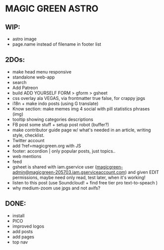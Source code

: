 # MAGIC GREEN ASTRO

## WIP:

- astro image
- page.name instead of filename in footer list

## 2DOs:

- make head menu responsive
- standalone web-app
- search
- Add Patreon
- build ADD YOURSELF FORM > gform > gsheet
- css overlay ala VEGAS, via frontmatter true false, for crappy jpgs
- i18n + make indo posts (using G translate)
- Know section: make memes img 4 social with pill statistics phrases (img)
- tooltip showing categories descriptions
- FB post some stuff + setup post robot (buffer?)
- make contributor guide page w/ what's needed in an article, writing style, checklist.
- Twitter account
- add ?ref=magicgreen.org with JS
- footer: accordion | only popular posts, just topics..
- web mentions
- feed
- gsheet is shared with iam.gservice user (magicgreen-admin@magicgreen-205703.iam.gserviceaccount.com) and given EDIT permissions, maybe need only read, test later, when it's working!
- listen to this post (use Soundcloud! + find free tier pro text-to-speach )
- why medium-zoom use jpgs and not avifs?

## DONE:

- install
- PICO
- improved logos
- add posts
- add pages
- top nav
